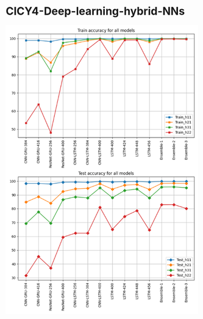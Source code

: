 # CICY4-Deep-learning-hybrid-NNs


<img width="600px" src="https://github.com/lorrespz/CICY4-Deep-learning-hybrid-recurrent-NNs-main/blob/main/Figures/Train_test_4x_accuracies_all.png" alt="iTrain and test accuracies of the 12 models considered in this work" />


